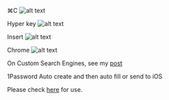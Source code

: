 ⌘C
![alt text](http://i.imgur.com/jgq2pS7.png "⌘C")

Hyper key
![alt text](http://i.imgur.com/iM3dWBg.png "Hyper key")

Insert
![alt text](http://i.imgur.com/S8kgMg0.png "Insert")

Chrome
![alt text](http://i.imgur.com/sfJMTrc.png "Chrome")

On Custom Search Engines, see my [post](http://lsfalimis.github.io/2014/05/03/chrome-custom-search-engines-i-use/)

1Password Auto create and then auto fill or send to iOS

Please check [here](http://lsfalimis.github.io/2014/05/04/auto-create-a-new-password-and-auto-fill-or-send-to-ios-an-example/) for use.